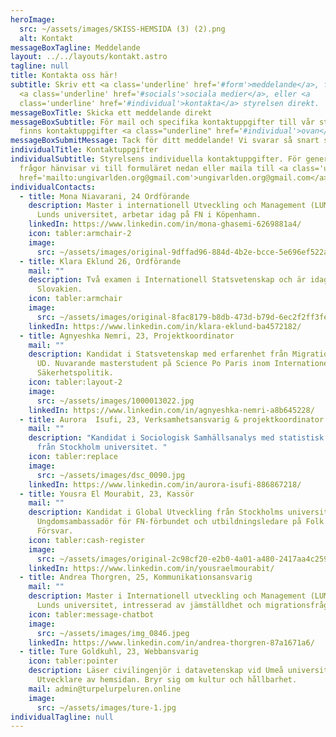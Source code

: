 ```yaml
---
heroImage:
  src: ~/assets/images/SKISS-HEMSIDA (3) (2).png
  alt: Kontakt
messageBoxTagline: Meddelande
layout: ../../layouts/kontakt.astro
tagline: null
title: Kontakta oss här!
subtitle: Skriv ett <a class='underline' href='#form'>meddelande</a>, följ våra
  <a class='underline' href='#socials'>sociala medier</a>, eller <a
  class='underline' href='#individual'>kontakta</a> styrelsen direkt.
messageBoxTitle: Skicka ett meddelande direkt
messageBoxSubtitle: För mail och specifika kontaktuppgifter till vår styrelse
  finns kontaktuppgifter <a class="underline" href='#individual'>ovan</a>.
messageBoxSubmitMessage: Tack för ditt meddelande! Vi svarar så snart som möjligt.
individualTitle: Kontaktuppgifter
individualSubtitle: Styrelsens individuella kontaktuppgifter. För generella
  frågor hänvisar vi till formuläret nedan eller maila till <a class='underline'
  href='mailto:ungivarlden.org@gmail.com'>ungivarlden.org@gmail.com</a>
individualContacts:
  - title: Mona Niavarani, 24 Ordförande
    description: Master i internationell Utveckling och Management (LUMID) från
      Lunds universitet, arbetar idag på FN i Köpenhamn.
    linkedIn: https://www.linkedin.com/in/mona-ghasemi-6269881a4/
    icon: tabler:armchair-2
    image:
      src: ~/assets/images/original-9dffad96-884d-4b2e-bcce-5e696ef522aa.jpeg
  - title: Klara Eklund 26, Ordförande
    mail: ""
    description: Två examen i Internationell Statsvetenskap och är idag EU trainee i
      Slovakien.
    icon: tabler:armchair
    image:
      src: ~/assets/images/original-8fac8179-b8db-473d-b79d-6ec2f2ff3fe6.jpeg
    linkedIn: https://www.linkedin.com/in/klara-eklund-ba4572182/
  - title: Agnyeshka Nemri, 23, Projektkoordinator
    mail: ""
    description: Kandidat i Statsvetenskap med erfarenhet från Migrationsverket och
      UD. Nuvarande masterstudent på Science Po Paris inom Internationell
      Säkerhetspolitik.
    icon: tabler:layout-2
    image:
      src: ~/assets/images/1000013022.jpg
    linkedIn: https://www.linkedin.com/in/agnyeshka-nemri-a8b645228/
  - title: Aurora  Isufi, 23, Verksamhetsansvarig & projektkoordinator
    mail: ""
    description: "Kandidat i Sociologisk Samhällsanalys med statistisk fördjupning
      från Stockholm universitet. "
    icon: tabler:replace
    image:
      src: ~/assets/images/dsc_0090.jpg
    linkedIn: https://www.linkedin.com/in/aurora-isufi-886867218/
  - title: Yousra El Mourabit, 23, Kassör
    mail: ""
    description: Kandidat i Global Utveckling från Stockholms universitet.
      Ungdomsambassadör för FN-förbundet och utbildningsledare på Folk och
      Försvar.
    icon: tabler:cash-register
    image:
      src: ~/assets/images/original-2c98cf20-e2b0-4a01-a480-2417aa4c2594.jpeg
    linkedIn: https://www.linkedin.com/in/yousraelmourabit/
  - title: Andrea Thorgren, 25, Kommunikationsansvarig
    mail: ""
    description: Master i Internationell utveckling och Management (LUMID) från
      Lunds universitet, intresserad av jämställdhet och migrationsfrågor.
    icon: tabler:message-chatbot
    image:
      src: ~/assets/images/img_0846.jpeg
    linkedIn: https://www.linkedin.com/in/andrea-thorgren-87a1671a6/
  - title: Ture Goldkuhl, 23, Webbansvarig
    icon: tabler:pointer
    description: Läser civilingenjör i datavetenskap vid Umeå universitet.
      Utvecklare av hemsidan. Bryr sig om kultur och hållbarhet.
    mail: admin@turpelurpeluren.online
    image:
      src: ~/assets/images/ture-1.jpg
individualTagline: null
---
```

